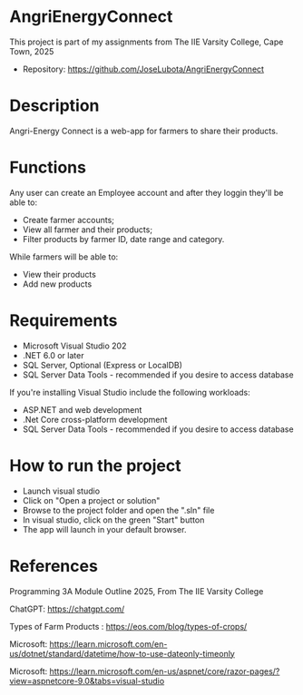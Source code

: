 # AngriEnergyConnect

This project is part of my assignments from The IIE Varsity College, Cape Town, 2025

* Repository: https://github.com/JoseLubota/AngriEnergyConnect
  
# Description

Angri-Energy Connect is a web-app for farmers to share their products.
  
# Functions 

Any user can create an Employee account and after they loggin they'll be able to: 

* Create farmer accounts;
* View all farmer and their products;
* Filter products by farmer ID, date range and category.

While farmers will be able to:

* View their products
* Add new products

# Requirements

* Microsoft Visual Studio 202
* .NET 6.0 or later
* SQL Server, Optional (Express or LocalDB)
* SQL Server Data Tools - recommended if you desire to access database 
              
If you're installing Visual Studio include the following workloads:
* ASP.NET and web development
* .Net Core cross-platform development
* SQL Server Data Tools - recommended if you desire to access database 

#  How to run the project

* Launch visual studio
* Click on "Open a project or solution"
* Browse to the project folder and open the ".sln" file
* In visual studio, click on  the green "Start" button
* The app will launch in your default browser.

#  References

Programming 3A Module Outline 2025, From The IIE Varsity College

ChatGPT: https://chatgpt.com/

Types of Farm Products : https://eos.com/blog/types-of-crops/

Microsoft: https://learn.microsoft.com/en-us/dotnet/standard/datetime/how-to-use-dateonly-timeonly

Microsoft: https://learn.microsoft.com/en-us/aspnet/core/razor-pages/?view=aspnetcore-9.0&tabs=visual-studio





